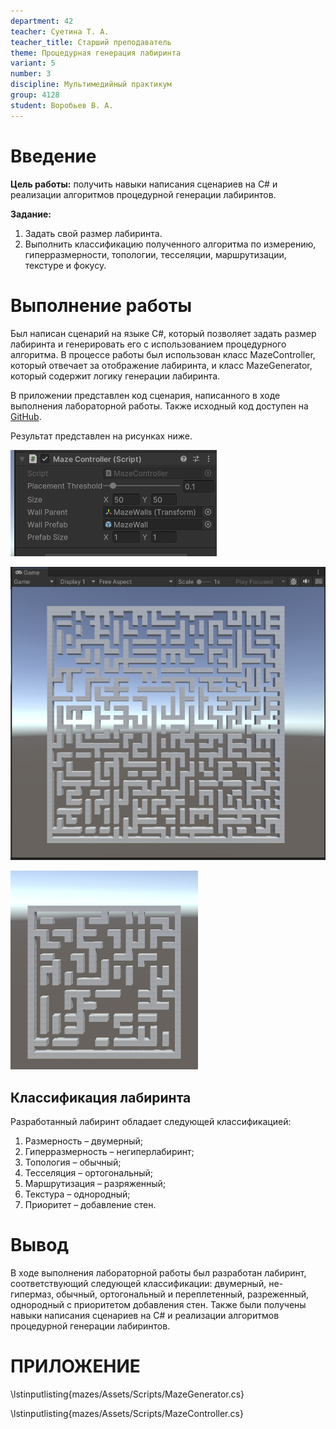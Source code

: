 ```yaml
---
department: 42
teacher: Суетина Т. А.
teacher_title: Старший преподаватель
theme: Процедурная генерация лабиринта
variant: 5
number: 3
discipline: Мультимедийный практикум
group: 4128
student: Воробьев В. А.
---
```


# Введение

**Цель работы:** получить навыки написания сценариев на С#
и реализации алгоритмов процедурной генерации лабиринтов.

**Задание:** 

1. Задать свой размер лабиринта.
2. Выполнить классификацию полученного алгоритма по измерению, гиперразмерности,
топологии, тесселяции, маршрутизации, текстуре и фокусу.

# Выполнение работы

Был написан сценарий на языке C#, который позволяет задать размер лабиринта и генерировать его с использованием процедурного алгоритма. В процессе работы был использован класс MazeController, который отвечает за отображение лабиринта, 
и класс MazeGenerator, который содержит логику генерации лабиринта.

В приложении представлен код сценария, написанного в ходе выполнения лабораторной работы.
Также исходный код доступен на [GitHub](https://github.com/vladcto/suai-labs/tree/main/6_semester/Мультимедия/3).

Результат представлен на рисунках ниже.

![MazeController в инспекторе](report_images/image.png)

![Лабиринт 50x50](report_images/image-1.png)

![Лабиринт 25х25](report_images/image-2.png)


## Классификация лабиринта

Разработанный лабиринт обладает следующей классификацией:

1) Размерность – двумерный;
2) Гиперразмерность – негиперлабиринт;
3) Топология – обычный;
4) Тесселяция – ортогональный;
5) Маршрутизация – разряженный;
6) Текстура – однородный;
7) Приоритет – добавление стен.

# Вывод

В ходе выполнения лабораторной работы был разработан лабиринт, соответствующий следующей классификации: 
двумерный, не-гипермаз, обычный, ортогональный и переплетенный, разреженный, однородный с приоритетом добавления стен. 
Также были получены навыки написания сценариев на C# и реализации алгоритмов процедурной генерации лабиринтов.

# ПРИЛОЖЕНИЕ <suaidoc-center>

\lstinputlisting{mazes/Assets/Scripts/MazeGenerator.cs}

\lstinputlisting{mazes/Assets/Scripts/MazeController.cs}
